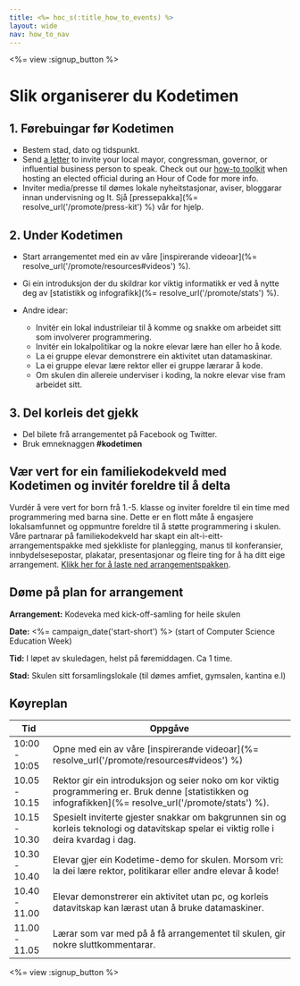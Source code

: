 ```yaml
---
title: <%= hoc_s(:title_how_to_events) %>
layout: wide
nav: how_to_nav
---
```

<%= view :signup_button %>

# Slik organiserer du Kodetimen

## 1. Førebuingar før Kodetimen

- Bestem stad, dato og tidspunkt.
- Send [a letter](https://hourofcode.com/promote/resources#sample-emails) to invite your local mayor, congressman, governor, or influential business person to speak. Check out our [how-to toolkit](%=localized_file('/files/elected-official.pdf')%) when hosting an elected official during an Hour of Code for more info.
- Inviter media/presse til dømes lokale nyheitstasjonar, aviser, bloggarar innan undervisning og It. Sjå [pressepakka](%= resolve_url('/promote/press-kit') %) vår for hjelp.

## 2. Under Kodetimen

- Start arrangementet med ein av våre [inspirerande videoar](%= resolve_url('/promote/resources#videos') %).
- Gi ein introduksjon der du skildrar kor viktig informatikk er ved å nytte deg av [statistikk og infografikk](%= resolve_url('/promote/stats') %).   
      
    
- Andre idear: 
    - Invitér ein lokal industrileiar til å komme og snakke om arbeidet sitt som involverer programmering.
    - Invitér ein lokalpolitikar og la nokre elevar lære han eller ho å kode.
    - La ei gruppe elevar demonstrere ein aktivitet utan datamaskinar.
    - La ei gruppe elevar lære rektor eller ei gruppe lærarar å kode.
    - Om skulen din allereie underviser i koding, la nokre elevar vise fram arbeidet sitt.

## 3. Del korleis det gjekk

- Del bilete frå arrangementet på Facebook og Twitter. 
- Bruk emneknaggen **#kodetimen**

## Vær vert for ein familiekodekveld med Kodetimen og invitér foreldre til å delta

Vurdér å vere vert for born frå 1.-5. klasse og inviter foreldre til ein time med programmering med barna sine. Dette er en flott måte å engasjere lokalsamfunnet og oppmuntre foreldre til å støtte programmering i skulen. Våre partnarar på familiekodekveld har skapt ein alt-i-eitt-arrangementspakke med sjekkliste for planlegging, manus til konferansier, innbydelsesepostar, plakatar, presentasjonar og fleire ting for å ha ditt eige arrangement. [Klikk her for å laste ned arrangementspakken](http://www.familycodenight.org/DownloadCodeDotOrg.html).

## Døme på plan for arrangement

**Arrangement:** Kodeveka med kick-off-samling for heile skulen

**Date:** <%= campaign_date('start-short') %> (start of Computer Science Education Week)

**Tid:** I løpet av skuledagen, helst på føremiddagen. Ca 1 time.

**Stad:** Skulen sitt forsamlingslokale (til dømes amfiet, gymsalen, kantina e.l)   
  


## Køyreplan

| Tid           | Oppgåve                                                                                                                                                   |
| ------------- | --------------------------------------------------------------------------------------------------------------------------------------------------------- |
| 10:00 - 10:05 | Opne med ein av våre [inspirerande videoar](%= resolve_url('/promote/resources#videos') %)                                                                |
| 10.05 - 10.15 | Rektor gir ein introduksjon og seier noko om kor viktig programmering er. Bruk denne [statistikken og infografikken](%= resolve_url('/promote/stats') %). |
| 10.15 - 10.30 | Spesielt inviterte gjester snakkar om bakgrunnen sin og korleis teknologi og datavitskap spelar ei viktig rolle i deira kvardag i dag.                    |
| 10.30 - 10.40 | Elevar gjer ein Kodetime-demo for skulen. Morsom vri: la dei lære rektor, politikarar eller andre elevar å kode!                                          |
| 10.40 - 11.00 | Elevar demonstrerer ein aktivitet utan pc, og korleis datavitskap kan lærast utan å bruke datamaskiner.                                                   |
| 11.00 - 11.05 | Lærar som var med på å få arrangementet til skulen, gir nokre sluttkommentarar.                                                                           |

<%= view :signup_button %>